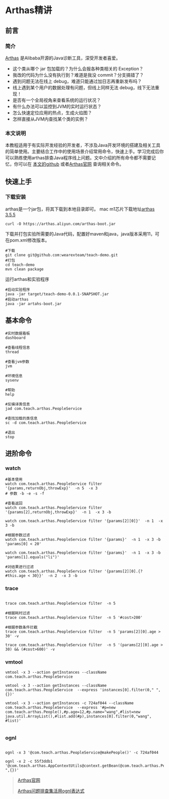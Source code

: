 # Arthas精讲

## 前言

### 简介

[Arthas](https://arthas.aliyun.com/doc/) 是Alibaba开源的Java诊断工具，深受开发者喜爱。

- 这个类从哪个 jar 包加载的？为什么会报各种类相关的 Exception？
- 我改的代码为什么没有执行到？难道是我没 commit？分支搞错了？
- 遇到问题无法在线上 debug，难道只能通过加日志再重新发布吗？
- 线上遇到某个用户的数据处理有问题，但线上同样无法 debug，线下无法重现！
- 是否有一个全局视角来查看系统的运行状况？
- 有什么办法可以监控到JVM的实时运行状态？
- 怎么快速定位应用的热点，生成火焰图？
- 怎样直接从JVM内查找某个类的实例？

### 本文说明

本教程适用于有实际开发经验的开发者，不涉及Java开发环境的搭建及相关工具的简单使用。主要结合工作中的使用场景介绍常用命令，快速上手。学习完成后你可以熟练使用arthas排查Java程序线上问题。文中介绍的所有命令都不需要记忆，你可以在 [本文的github](https://github.com/wearexteam/teach-demo)
或者[Arthas官网](https://arthas.aliyun.com) 查询相关命令。

## 快速上手

### 下载安装

arthas是一个jar包，将其下载到本地目录即可。
mac m1芯片下载地址[arthas 3.5.5](https://github.com/alibaba/arthas/releases)

```shell
curl -O https://arthas.aliyun.com/arthas-boot.jar
```

下载并打包实验所需要的Java代码，配置好maven和java，java版本采用11，可在pom.xml修改版本。

```shell
#下载
git clone git@github.com:wearexteam/teach-demo.git
#打包
cd teach-demo 
mvn clean package
```

运行arthas和实验程序

```shell
#启动实验程序
java -jar target/teach-demo-0.0.1-SNAPSHOT.jar
#启动arthas
java -jar artahs-boot.jar
```

## 基本命令

```shell
#实时数据看板
dashboard

#查看线程信息
thread

#查看jvm参数
jvm

#环境信息
sysenv

#帮助
help

#反编译类信息
jad com.teach.arthas.PeopleService

#查找加载的类信息
sc -d com.teach.arthas.PeopleService

#退出
stop
```

## 进阶命令

### watch

```shell
#基本使用
watch com.teach.arthas.PeopleService filter '{params,returnObj,throwExp}'  -n 5  -x 3 
# 参数 -b -e -s -f

#查看返回
watch com.teach.arthas.PeopleService filter '{params[2],returnObj,throwExp}'  -n 1  -x 3 -b

watch com.teach.arthas.PeopleService filter '{params[2][0]}'  -n 1  -x 3 -b

#根据参数过滤
watch com.teach.arthas.PeopleService filter '{params}'  -n 1  -x 3 -b 'params[0] < 20'

watch com.teach.arthas.PeopleService filter '{params}'  -n 1  -x 3 -b 'params[1].equals("li")'

#对结果进行过滤
watch com.teach.arthas.PeopleService filter '{params[2][0].{? #this.age < 30}}'  -n 2  -x 3 -b

```

### trace

```shell

trace com.teach.arthas.PeopleService filter  -n 5  

#根据耗时过滤
trace com.teach.arthas.PeopleService filter  -n 5 '#cost>200'

#根据参数条件拦截
trace com.teach.arthas.PeopleService filter  -n 5 'params[2][0].age > 30' -v

trace com.teach.arthas.PeopleService filter  -n 5 '(params[2][0].age > 30) && (#cost>600)' -v

```

### vmtool

```shell
vmtool -x 3 --action getInstances --className com.teach.arthas.PeopleService  

vmtool -x 3 --action getInstances --className com.teach.arthas.PeopleService  --express 'instances[0].filter(0," ",{})' 

vmtool -x 3 --action getInstances -c 724af044 --className com.teach.arthas.PeopleService  --express '#p=new com.teach.arthas.People(),#p.age=12,#p.name="wang",#list=new java.util.ArrayList(),#list.add(#p),instances[0].filter(0,"wang", #list)' 


```

### ognl

```shell

ognl -x 3 '@com.teach.arthas.PeopleService@makePeople()' -c 724af044

ognl -x 2 -c 55f3ddb1 '@com.teach.arthas.AppContextUtils@context.getBean(@com.teach.arthas.PeopleService@class).filter(0," ",{})'

```

> [Arthas官网](https://arthas.aliyun.com/en-us/)
>
>[Arthas问题排查集活用ognl表达式](https://github.com/alibaba/arthas/issues/11)